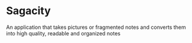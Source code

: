 # Sagacity
An application that takes pictures or fragmented notes and converts them into high quality, readable and organized notes
